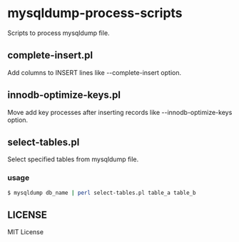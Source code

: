# mysqldump-process-scripts

Scripts to process mysqldump file.

## complete-insert.pl

Add columns to INSERT lines like --complete-insert option.

## innodb-optimize-keys.pl

Move add key processes after inserting records like --innodb-optimize-keys option.

## select-tables.pl

Select specified tables from mysqldump file.

### usage

``` bash
$ mysqldump db_name | perl select-tables.pl table_a table_b
```

## LICENSE

MIT License

